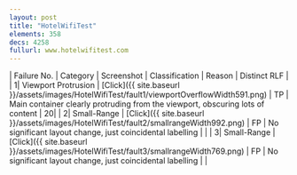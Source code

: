 ```yaml
---
layout: post
title: "HotelWifiTest"
elements: 358
decs: 4258
fullurl: www.hotelwifitest.com
---
```

| Failure No. | Category | Screenshot | Classification | Reason | Distinct RLF |
| 1| Viewport Protrusion | [Click]({{ site.baseurl }}/assets/images/HotelWifiTest/fault1/viewportOverflowWidth591.png) | TP | Main container clearly protruding from the viewport, obscuring lots of content | 20|
| 2| Small-Range | [Click]({{ site.baseurl }}/assets/images/HotelWifiTest/fault2/smallrangeWidth992.png) | FP | No significant layout change, just coincidental labelling | |
| 3| Small-Range | [Click]({{ site.baseurl }}/assets/images/HotelWifiTest/fault3/smallrangeWidth769.png) | FP | No significant layout change, just coincidental labelling | |
